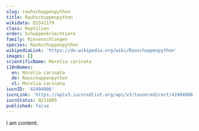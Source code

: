 ```yaml
---
slug: rauhschuppenpython
title: Rauhschuppenpython
wikidata: Q1541179
class: Reptilien
order: Schuppenkriechtiere
family: Riesenschlangen
species: Rauhschuppenpython
wikipediaLink: 'https://de.wikipedia.org/wiki/Rauschuppenpython'
images: []
scientificName: Morelia carinata
i18nNames:
  en: Morelia carinata
  de: Rauschuppenpython
  nl: Morelia carinata
iucnID: '42494086'
iucnLink: 'https://apiv3.iucnredlist.org/api/v3/taxonredirect/42494086'
iucnStatus: Q211005
published: false
---
```


I am content.
